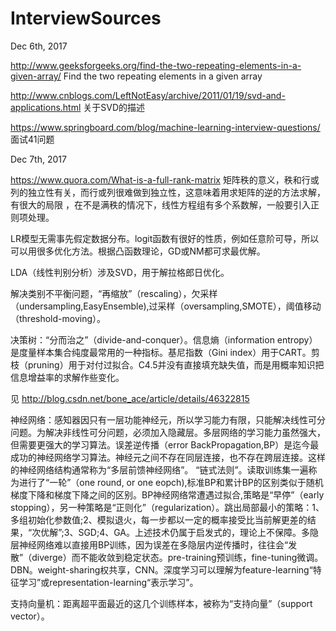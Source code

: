 # InterviewSources

 Dec 6th, 2017

 http://www.geeksforgeeks.org/find-the-two-repeating-elements-in-a-given-array/ Find the two repeating elements in a given array

http://www.cnblogs.com/LeftNotEasy/archive/2011/01/19/svd-and-applications.html  关于SVD的描述

https://www.springboard.com/blog/machine-learning-interview-questions/ 面试41问题

Dec 7th, 2017

https://www.quora.com/What-is-a-full-rank-matrix  矩阵秩的意义，秩和行或列的独立性有关，而行或列很难做到独立性，这意味着用求矩阵的逆的方法求解，有很大的局限
，在不是满秩的情况下，线性方程组有多个系数解，一般要引入正则项处理。

LR模型无需事先假定数据分布。logit函数有很好的性质，例如任意阶可导，所以可以用很多优化方法。根据凸函数理论，GD或NM都可求最优解。

LDA（线性判别分析）涉及SVD，用于解拉格郎日优化。

解决类别不平衡问题，“再缩放”（rescaling），欠采样（undersampling,EasyEnsemble),过采样（oversampling,SMOTE），阈值移动（threshold-moving）。

决策树：“分而治之”（divide-and-conquer）。信息熵（information entropy）是度量样本集合纯度最常用的一种指标。基尼指数（Gini index）用于CART。剪枝（pruning）用于对付过拟合。C4.5并没有直接填充缺失值，而是用概率知识把信息增益率的求解作些变化。

见 http://blog.csdn.net/bone_ace/article/details/46322815

神经网络：感知器因只有一层功能神经元，所以学习能力有限，只能解决线性可分问题。为解决非线性可分问题，必须加入隐藏层。多层网络的学习能力虽然强大，但需要更强大的学习算法。误差逆传播（error BackPropagation,BP）是迄今最成功的神经网络学习算法。神经元之间不存在同层连接，也不存在跨层连接。这样的神经网络结构通常称为“多层前馈神经网络”。 “链式法则”。读取训练集一遍称为进行了“一轮”（one round, or one eopch),标准BP和累计BP的区别类似于随机梯度下降和梯度下降之间的区别。BP神经网络常遭遇过拟合,策略是“早停”（early stopping），另一种策略是“正则化”（regularization）。跳出局部最小的策略：1、多组初始化参数值;2、模拟退火，每一步都以一定的概率接受比当前解更差的结果，“次优解”;3、SGD;4、GA。上述技术仍属于启发式的，理论上不保障。多隐层神经网络难以直接用BP训练，因为误差在多隐层内逆传播时，往往会“发散”（diverge）而不能收敛到稳定状态。pre-training预训练，fine-tuning微调。DBN。weight-sharing权共享，CNN。深度学习可以理解为feature-learning“特征学习”或representation-learning“表示学习”。


支持向量机：距离超平面最近的这几个训练样本，被称为“支持向量”（support vector）。
